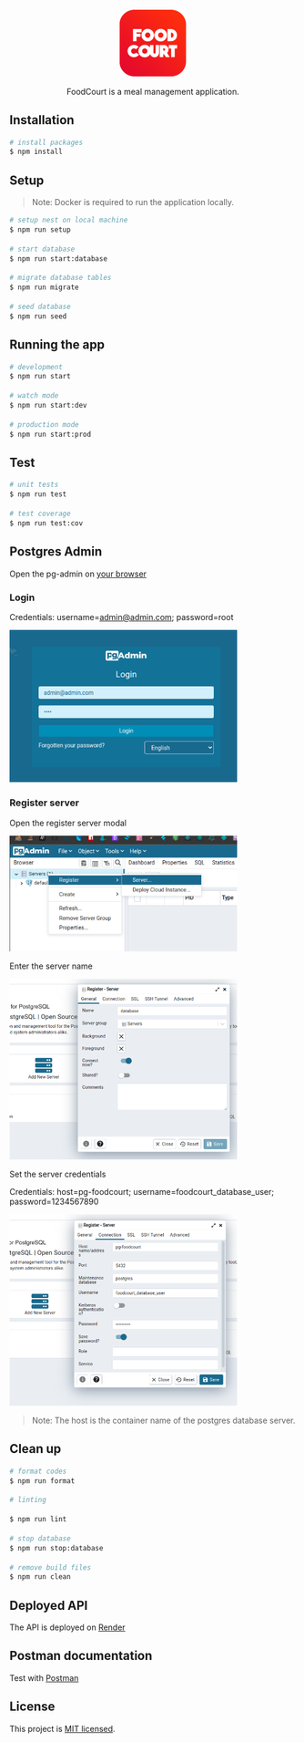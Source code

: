 <p align="center">
  <a href="http://nestjs.com/" target="blank">
    <img src="./foodcourt-logo.png" width="120" alt="FoodCourt Logo" />
  </a>
</p>

<p align="center">FoodCourt is a meal management application.</p>

## Installation

```bash
# install packages
$ npm install
```

## Setup

> Note: Docker is required to run the application locally.

```bash
# setup nest on local machine
$ npm run setup

# start database
$ npm run start:database

# migrate database tables
$ npm run migrate

# seed database
$ npm run seed
```

## Running the app

```bash
# development
$ npm run start

# watch mode
$ npm run start:dev

# production mode
$ npm run start:prod
```

## Test

```bash
# unit tests
$ npm run test

# test coverage
$ npm run test:cov
```

## Postgres Admin

Open the pg-admin on [your browser](http://localhost:5050)

### Login

Credentials: username=admin@admin.com; password=root

<img src="./pg-admin-login.png" width="400" alt="Login" />

### Register server

Open the register server modal

<img src="./pg-admin-create-server.png" width="400" alt="Create server" />

Enter the server name

<img src="./pg-admin-setup-1.png" width="400" alt="Create server" />

Set the server credentials

Credentials: host=pg-foodcourt; username=foodcourt_database_user; password=1234567890

<img src="./pg-admin-setup-2.png" width="400" alt="Create server" />

> Note: The host is the container name of the postgres database server.

## Clean up

```bash
# format codes
$ npm run format

# linting

$ npm run lint

# stop database
$ npm run stop:database

# remove build files
$ npm run clean
```

## Deployed API

The API is deployed on [Render](https://foodcourt.onrender.com)

## Postman documentation

Test with [Postman](https://documenter.getpostman.com/view/6884204/2s8Z75S9fJ)

## License

This project is [MIT licensed](./LICENSE).
